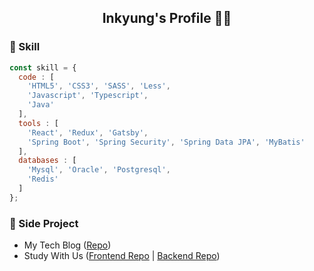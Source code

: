 <h2 style="text-align: center;">Inkyung's Profile 👩‍💻</p>

### 🚀 Skill
```javascript
const skill = {
  code : [
    'HTML5', 'CSS3', 'SASS', 'Less',
    'Javascript', 'Typescript', 
    'Java'
  ],
  tools : [
    'React', 'Redux', 'Gatsby',
    'Spring Boot', 'Spring Security', 'Spring Data JPA', 'MyBatis'
  ],
  databases : [
    'Mysql', 'Oracle', 'Postgresql', 
    'Redis'
  ]
};
```
### 📃 Side Project
- My Tech Blog ([Repo](https://github.com/6unhkui/6unhkui.github.io))
- Study With Us ([Frontend Repo](https://github.com/6unhkui/study-with-us-front) | [Backend Repo](https://github.com/6unhkui/study-with-us-back))
